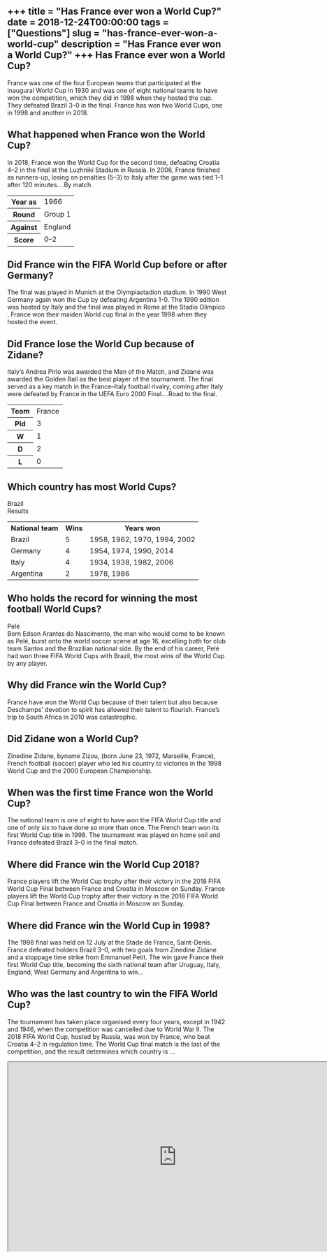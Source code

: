 +++
title = "Has France ever won a World Cup?"
date = 2018-12-24T00:00:00
tags = ["Questions"]
slug = "has-france-ever-won-a-world-cup"
description = "Has France ever won a World Cup?"
+++
Has France ever won a World Cup?
--------------------------------

France was one of the four European teams that participated at the inaugural World Cup in 1930 and was one of eight national teams to have won the competition, which they did in 1998 when they hosted the cup. They defeated Brazil 3–0 in the final. France has won two World Cups, one in 1998 and another in 2018.

What happened when France won the World Cup?
--------------------------------------------

In 2018, France won the World Cup for the second time, defeating Croatia 4–2 in the final at the Luzhniki Stadium in Russia. In 2006, France finished as runners-up, losing on penalties (5–3) to Italy after the game was tied 1–1 after 120 minutes….By match.

<table><tr><th>Year as</th><td>1966</td></tr><tr><th>Round</th><td>Group 1</td></tr><tr><th>Against</th><td>England</td></tr><tr><th>Score</th><td>0–2</td></tr></table>

Did France win the FIFA World Cup before or after Germany?
----------------------------------------------------------

The final was played in Munich at the Olympiastadion stadium. In 1990 West Germany again won the Cup by defeating Argentina 1-0. The 1990 edition was hosted by Italy and the final was played in Rome at the Stadio Olimpico . France won their maiden World cup final in the year 1998 when they hosted the event.

Did France lose the World Cup because of Zidane?
------------------------------------------------

Italy’s Andrea Pirlo was awarded the Man of the Match, and Zidane was awarded the Golden Ball as the best player of the tournament. The final served as a key match in the France–Italy football rivalry, coming after Italy were defeated by France in the UEFA Euro 2000 Final….Road to the final.

<table><tr><th>Team</th><td>France</td></tr><tr><th>Pld</th><td>3</td></tr><tr><th>W</th><td>1</td></tr><tr><th>D</th><td>2</td></tr><tr><th>L</th><td>0</td></tr></table>

Which country has most World Cups?
----------------------------------

Brazil  
Results

<table><tr><th>National team</th><th>Wins</th><th>Years won</th></tr><tr><td>Brazil</td><td>5</td><td>1958, 1962, 1970, 1994, 2002</td></tr><tr><td>Germany</td><td>4</td><td>1954, 1974, 1990, 2014</td></tr><tr><td>Italy</td><td>4</td><td>1934, 1938, 1982, 2006</td></tr><tr><td>Argentina</td><td>2</td><td>1978, 1986</td></tr></table>

Who holds the record for winning the most football World Cups?
--------------------------------------------------------------

Pelé  
Born Edson Arantes do Nascimento, the man who would come to be known as Pelé, burst onto the world soccer scene at age 16, excelling both for club team Santos and the Brazilian national side. By the end of his career, Pelé had won three FIFA World Cups with Brazil, the most wins of the World Cup by any player.

Why did France win the World Cup?
---------------------------------

France have won the World Cup because of their talent but also because Deschamps’ devotion to spirit has allowed their talent to flourish. France’s trip to South Africa in 2010 was catastrophic.

Did Zidane won a World Cup?
---------------------------

Zinedine Zidane, byname Zizou, (born June 23, 1972, Marseille, France), French football (soccer) player who led his country to victories in the 1998 World Cup and the 2000 European Championship.

When was the first time France won the World Cup?
-------------------------------------------------

The national team is one of eight to have won the FIFA World Cup title and one of only six to have done so more than once. The French team won its first World Cup title in 1998. The tournament was played on home soil and France defeated Brazil 3–0 in the final match.

Where did France win the World Cup 2018?
----------------------------------------

France players lift the World Cup trophy after their victory in the 2018 FIFA World Cup Final between France and Croatia in Moscow on Sunday. France players lift the World Cup trophy after their victory in the 2018 FIFA World Cup Final between France and Croatia in Moscow on Sunday.

Where did France win the World Cup in 1998?
-------------------------------------------

The 1998 final was held on 12 July at the Stade de France, Saint-Denis. France defeated holders Brazil 3–0, with two goals from Zinedine Zidane and a stoppage time strike from Emmanuel Petit. The win gave France their first World Cup title, becoming the sixth national team after Uruguay, Italy, England, West Germany and Argentina to win…

Who was the last country to win the FIFA World Cup?
---------------------------------------------------

The tournament has taken place organised every four years, except in 1942 and 1946, when the competition was cancelled due to World War II. The 2018 FIFA World Cup, hosted by Russia, was won by France, who beat Croatia 4–2 in regulation time. The World Cup final match is the last of the competition, and the result determines which country is …

<iframe allow="accelerometer; autoplay; clipboard-write; encrypted-media; gyroscope; picture-in-picture" allowfullscreen="" class="__youtube_prefs__  epyt-is-override  no-lazyload" data-no-lazy="1" data-origheight="433" data-origwidth="770" data-skipgform_ajax_framebjll="" height="433" id="_ytid_67666" loading="lazy" src="https://www.youtube.com/embed/MjLyvKP2WAA?enablejsapi=1&autoplay=0&cc_load_policy=0&cc_lang_pref=&iv_load_policy=1&loop=0&modestbranding=0&rel=1&fs=1&playsinline=0&autohide=2&theme=dark&color=red&controls=1&" title="YouTube player" width="770"></iframe>